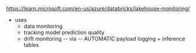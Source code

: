 https://learn.microsoft.com/en-us/azure/databricks/lakehouse-monitoring/

* uses
  * data monitoring
  * tracking model prediction quality 
  * drift monitoring -- via -- AUTOMATIC payload logging + inference tables